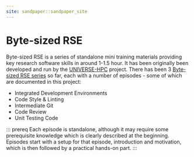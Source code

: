 ```yaml
---
site: sandpaper::sandpaper_site
---
```


# Byte-sized RSE

Byte-sized RSE is a series of standalone mini training materials providing key research software skills in around 1-1.5 hour. It has been originally been developed and run by the [UNIVERSE-HPC](https://www.universe-hpc.ac.uk/) project. There has been 3 [Byte-sized RSE series](https://www.universe-hpc.ac.uk/events/byte-sized-rse/) so far, each with a number of episodes - some of which are documented in this project:

- Integrated Development Environments
- Code Style & Linting
- Intermediate Git
- Code Review
- Unit Testing Code

::: prereq
Each episode is standalone, although it may require some prerequisite knowledge which is clearly described at the beginning. Episodes start with a setup for that episode, introduction and motivation, which is then followed by a practical hands-on part.
:::

